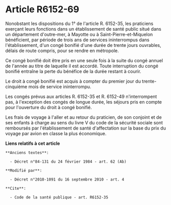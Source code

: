 # Article R6152-69

Nonobstant les dispositions du 1° de l'article R. 6152-35, les praticiens exerçant leurs fonctions dans un établissement de
santé public situé dans un département d'outre-mer, à Mayotte ou à Saint-Pierre-et-Miquelon bénéficient, par période de trois
ans de services ininterrompus dans l'établissement, d'un congé bonifié d'une durée de trente jours ouvrables, délais de route
compris, pour se rendre en métropole. 

Ce congé bonifié doit être pris en une seule fois à la suite du congé annuel de l'année au titre de laquelle il est accordé.
Toute interruption du congé bonifié entraîne la perte du bénéfice de la durée restant à courir. 

Le droit à congé bonifié est acquis à compter du premier jour du trente-cinquième mois de service ininterrompu. 

Les congés prévus aux articles R. 6152-35 et R. 6152-49 n'interrompent pas, à l'exception des congés de longue durée, les
séjours pris en compte pour l'ouverture du droit à congé bonifié. 

Les frais de voyage à l'aller et au retour du praticien, de son conjoint et de ses enfants à charge au sens du livre V du
code de la sécurité sociale sont remboursés par l'établissement de santé d'affectation sur la base du prix du voyage par
avion en classe la plus économique.

**Liens relatifs à cet article**

	**Anciens textes**:

	  - Décret n°84-131 du 24 février 1984 - art. 62 (Ab)

	**Modifié par**:

	  - Décret n°2010-1091 du 16 septembre 2010 - art. 4

	**Cite**:

	  - Code de la santé publique - art. R6152-35
